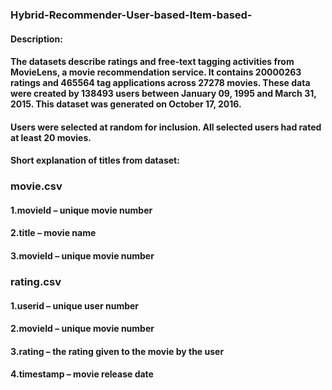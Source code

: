 ### Hybrid-Recommender-User-based-Item-based-
#### Description:
#### The datasets describe ratings and free-text tagging activities from MovieLens, a movie recommendation service. It contains 20000263 ratings and 465564 tag applications across 27278 movies. These data were created by 138493 users between January 09, 1995 and March 31, 2015. This dataset was generated on October 17, 2016.
#### Users were selected at random for inclusion. All selected users had rated at least 20 movies.

#### Short explanation of titles from dataset:
### movie.csv
#### 1.movieId – unique movie number
#### 2.title – movie name
#### 3.movieId – unique movie number

### rating.csv
#### 1.userid – unique user number
#### 2.movieId – unique movie number
#### 3.rating – the rating given to the movie by the user
#### 4.timestamp – movie release date
